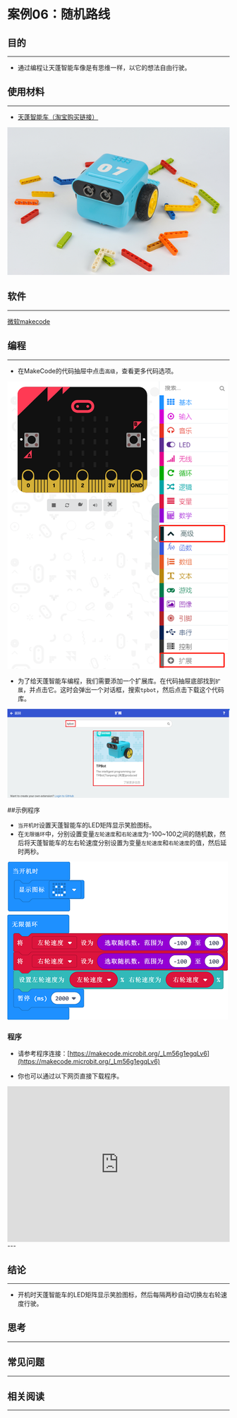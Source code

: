 # 案例06：随机路线

## 目的
---
- 通过编程让天蓬智能车像是有思维一样，以它的想法自由行驶。

## 使用材料
---

- [天蓬智能车（淘宝购买链接）](https://item.taobao.com/item.htm?ft=t&id=627045784239)



![](./images/TPBot_tianpeng_case_01_01.png)





## 软件
---
[微软makecode](https://makecode.microbit.org/#)


## 编程
---


- 在MakeCode的代码抽屉中点击`高级`，查看更多代码选项。

![](./images/TPBot_tianpeng_case_01_02.png)

- 为了给天蓬智能车编程，我们需要添加一个扩展库。在代码抽屉底部找到`扩展`，并点击它。这时会弹出一个对话框，搜索`tpbot`，然后点击下载这个代码库。

![](./images/TPBot_tianpeng_case_01_03.png)

##示例程序
- `当开机时`设置天蓬智能车的LED矩阵显示笑脸图标。
- 在`无限循环`中，分别设置变量`左轮速度`和`右轮速度`为-100~100之间的随机数，然后将天蓬智能车的左右轮速度分别设置为变量`左轮速度`和`右轮速度`的值，然后延时两秒。

![](./images/TPBot_tianpeng_case_06_04.png)

### 程序
- 请参考程序连接：[https://makecode.microbit.org/_Lm56g1egqLv6](https://makecode.microbit.org/_Lm56g1egqLv6)

- 你也可以通过以下网页直接下载程序。

<div style="position:relative;height:0;padding-bottom:70%;overflow:hidden;"><iframe style="position:absolute;top:0;left:0;width:100%;height:100%;" src="https://makecode.microbit.org/#pub:_Lm56g1egqLv6" frameborder="0" sandbox="allow-popups allow-forms allow-scripts allow-same-origin"></iframe></div>  
---

## 结论
---

- 开机时天蓬智能车的LED矩阵显示笑脸图标，然后每隔两秒自动切换左右轮速度行驶。


## 思考
---


## 常见问题
---


## 相关阅读  
---

